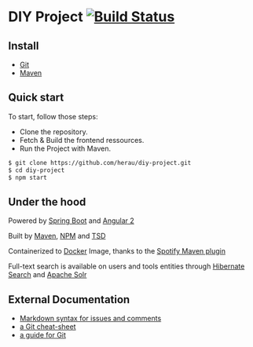 # DIY Project  [![Build Status](https://travis-ci.org/herau/diy-project.svg)](https://travis-ci.org/herau/diy-project)

## Install

* [Git](https://git-scm.com/)
* [Maven](http://maven.apache.org/install.html)

## Quick start

To start, follow those steps:

* Clone the repository.
* Fetch & Build the frontend ressources.
* Run the Project with Maven.

```bash
$ git clone https://github.com/herau/diy-project.git
$ cd diy-project
$ npm start
```

## Under the hood

Powered by [Spring Boot](http://docs.spring.io/spring-boot/docs/current-SNAPSHOT/reference/htmlsingle/) and [Angular 2](https://angular.io/)

Built by [Maven](https://maven.apache.org/guides/introduction/introduction-to-the-lifecycle.html),  [NPM](https://www.npmjs.com) and [TSD](https://github.com/DefinitelyTyped/tsd)

Containerized to [Docker](https://www.docker.com/) Image, thanks to the [Spotify Maven plugin](https://github.com/spotify/docker-maven-plugin)

Full-text search is available on users and tools entities through [Hibernate Search](http://hibernate.org/search/) and [Apache Solr](http://lucene.apache.org/solr/)

## External Documentation

* [Markdown syntax for issues and comments](https://guides.github.com/features/mastering-markdown/)
* [a Git cheat-sheet](https://training.github.com/kit/downloads/fr/github-git-cheat-sheet.pdf)
* [a guide for Git](http://rogerdudler.github.io/git-guide/)
